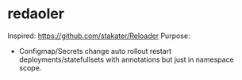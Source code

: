 # redaoler
Inspired: https://github.com/stakater/Reloader
Purpose:
- Configmap/Secrets change auto rollout restart deployments/statefullsets with annotations but just in namespace scope.